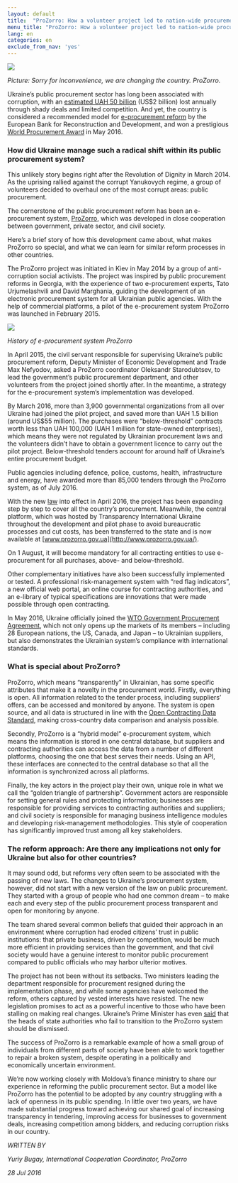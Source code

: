 ```yaml
---
layout: default
title:  "ProZorro: How a volunteer project led to nation-wide procurement reform in Ukraine"
menu_title: "ProZorro: How a volunteer project led to nation-wide procurement reform in Ukraine"
lang: en
categories: en
exclude_from_nav: 'yes'
---
```


<img src="../images/cases/ProZorro-stronger.jpg" />

*Picture: Sorry for inconvenience, we are changing the country. ProZorro.*

Ukraine’s public procurement sector has long been associated with corruption, with an [estimated UAH 50 billion](http://www.kmu.gov.ua/control/en/publish/article?art_id=248843805&cat_id=244314975) (US$2 billion) lost annually through shady deals and limited competition. And yet, the country is considered a recommended model for [e-procurement reform](https://www.ppi-ebrd-uncitral.com/images/stories/pdf/151208_Are_you_ready_for_eProcurement.pdf) by the European Bank for Reconstruction and Development, and won a prestigious [World Procurement Award](http://www.procurementleaders.com/world-procurement-awards/world-procurement-awards/winners) in May 2016.

### How did Ukraine manage such a radical shift within its public procurement system?

This unlikely story begins right after the Revolution of Dignity in March 2014. As the uprising rallied against the corrupt Yanukovych regime, a group of volunteers decided to overhaul one of the most corrupt areas: public procurement.

The cornerstone of the public procurement reform has been an e-procurement system, [ProZorro](http://www.prozorro.gov.ua/), which was developed in close cooperation between government, private sector, and civil society.

Here’s a brief story of how this development came about, what makes ProZorro so special, and what we can learn for similar reform processes in other countries. 

The ProZorro project was initiated in Kiev in May 2014 by a group of anti-corruption social activists. The project was inspired by public procurement reforms in Georgia, with the experience of two e-procurement experts, Tato Urjumelashvili and David Marghania, guiding the development of an electronic procurement system for all Ukrainian public agencies. With the help of commercial platforms, a pilot of the e-procurement system ProZorro was launched in February 2015.

<img src="https://openprocurement.io/en/images/prozorro-history.png" />

*History of e-procurement system ProZorro*

In April 2015, the civil servant responsible for supervising Ukraine’s public procurement reform, Deputy Minister of Economic Development and Trade Max Nefyodov, asked a ProZorro coordinator Oleksandr Starodubtsev, to lead the government’s public procurement department, and other volunteers from the project joined shortly after. In the meantime, a strategy for the e-procurement system’s implementation was developed.

By March 2016, more than 3,900 governmental organizations from all over Ukraine had joined the pilot project, and saved more than UAH 1.5 billion (around US$55 million). The purchases were “below-threshold” contracts worth less than UAH 100,000 (UAH 1 million for state-owned enterprises), which means they were not regulated by Ukrainian procurement laws and the volunteers didn’t have to obtain a government licence to carry out the pilot project. Below-threshold tenders account for around half of Ukraine’s entire procurement budget.

Public agencies including defence, police, customs, health, infrastructure and energy, have awarded more than 85,000 tenders through the ProZorro system, as of July 2016.

With the new [law](http://www.kmu.gov.ua/control/en/publish/article?art_id=248843805&cat_id=244314975) into effect in April 2016, the project has been expanding step by step to cover all the country’s procurement. Meanwhile, the central platform, which was hosted by Transparency International Ukraine throughout the development and pilot phase to avoid bureaucratic processes and cut costs, has been transferred to the state and is now available at [www.prozorro.gov.ua](http://www.prozorro.gov.ua/).

On 1 August, it will become mandatory for all contracting entities to use e-procurement for all purchases, above- and below-threshold.   

Other complementary initiatives have also been successfully implemented or tested. A professional risk-management system with “red flag indicators”, a new official web portal, an online course for contracting authorities, and an e-library of typical specifications are innovations that were made possible through open contracting.

In May 2016, Ukraine officially joined the [WTO Government Procurement Agreement](https://www.wto.org/english/news_e/news16_e/gpro_22jun16_e.htm), which not only opens up the markets of its members – including 28 European nations, the US, Canada, and Japan – to Ukrainian suppliers, but also demonstrates the Ukrainian system’s compliance with international standards.

### What is special about ProZorro?

ProZorro, which means “transparently” in Ukrainian, has some specific attributes that make it a novelty in the procurement world. Firstly, everything is open. All information related to the tender process, including suppliers’ offers, can be accessed and monitored by anyone. The system is open source, and all data is structured in line with the [Open Contracting Data Standard](http://standard.open-contracting.org/latest/en/), making cross-country data comparison and analysis possible.

Secondly, ProZorro is a “hybrid model” e-procurement system, which means the information is stored in one central database, but suppliers and contracting authorities can access the data from a number of different platforms, choosing the one that best serves their needs. Using an API, these interfaces are connected to the central database so that all the information is synchronized across all platforms.

Finally, the key actors in the project play their own, unique role in what we call the “golden triangle of partnership”. Government actors are responsible for setting general rules and protecting information; businesses are responsible for providing services to contracting authorities and suppliers; and civil society is responsible for managing business intelligence modules and developing risk-management methodologies. This style of cooperation has significantly improved trust among all key stakeholders.

### The reform approach: Are there any implications not only for Ukraine but also for other countries?

It may sound odd, but reforms very often seem to be associated with the passing of new laws. The changes to Ukraine’s procurement system, however, did not start with a new version of the law on public procurement. They started with a group of people who had one common dream – to make each and every step of the public procurement process transparent and open for monitoring by anyone.

The team shared several common beliefs that guided their approach in an environment where corruption had eroded citizens’ trust in public institutions: that private business, driven by competition, would be much more efficient in providing services than the government, and that civil society would have a genuine interest to monitor public procurement compared to public officials who may harbor ulterior motives.

The project has not been without its setbacks. Two ministers leading the department responsible for procurement resigned during the implementation phase, and while some agencies have welcomed the reform, others captured by vested interests have resisted. The new legislation promises to act as a powerful incentive to those who have been stalling on making real changes. Ukraine’s Prime Minister has even [said](http://www.kmu.gov.ua/control/en/publish/article?art_id=249078786&cat_id=244314975) that the heads of state authorities who fail to transition to the ProZorro system should be dismissed.

The success of ProZorro is a remarkable example of how a small group of individuals from different parts of society have been able to work together to repair a broken system, despite operating in a politically and economically uncertain environment.

We’re now working closely with Moldova’s finance ministry to share our experience in reforming the public procurement sector. But a model like ProZorro has the potential to be adopted by any country struggling with a lack of openness in its public spending. In little over two years, we have made substantial progress toward achieving our shared goal of increasing transparency in tendering, improving access for businesses to government deals, increasing competition among bidders, and reducing corruption risks in our country.


*WRITTEN BY*

*Yuriy Bugay, International Cooperation Coordinator, ProZorro* 

*28 Jul 2016*

